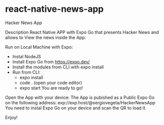 # react-native-news-app
Hacker News App

Description
React Native APP with Expo Go that presents Hacker News and allows to View the news inside the App.

Run on Local Machine with Expo:
- Instal NodeJS
- Install Expo Go from https://expo.dev/
- Install the modules from CLI with expo install
- Run from CLI:
    - expo install
    - code . (open your code editor)
    - expo start
 You are ready to go!
 
Open the App with your device:
The App is pubished as a Public Expo Go on the following address:
exp://exp.host/@sergiovegeta/HackerNewsApp
You need to instal Expo Go on your device and scan the QR to load it.
 
Enjoy!
